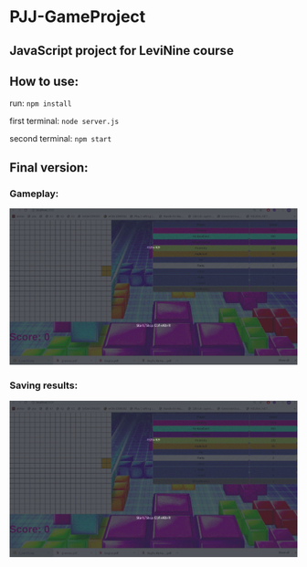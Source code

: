 # PJJ-GameProject

## JavaScript project for LeviNine course

## How to use:

run:
`npm install`

first terminal:
`node server.js`

second terminal:
`npm start`

## Final version:

### Gameplay:

![Example](https://github.com/Robotmurlock/PJJ-GameProject/blob/master/docs/PJJ1.gif)

### Saving results:

![Example](https://github.com/Robotmurlock/PJJ-GameProject/blob/master/docs/PJJ1.gif)
